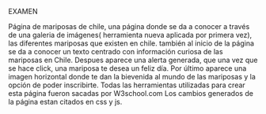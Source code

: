 EXAMEN 

Página de mariposas de chile, una página donde se da a conocer a través de una galeria de imágenes( herramienta nueva aplicada por primera vez), las diferentes mariposas que existen en chile. también al inicio de la página se da a conocer un texto centrado con información curiosa de las mariposas en Chile. Despues aparece una alerta generada, que una vez que se hace click, una mariposa te desea un feliz día. Por último aparece una imagen horizontal donde te dan la bievenida al mundo de las mariposas y la opción de poder inscribirte. Todas las herramientas utilizadas para crear esta página fueron sacadas por W3school.com
Los cambios generados de la página estan citados en css y js. 

